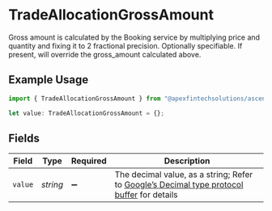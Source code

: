 # TradeAllocationGrossAmount

Gross amount is calculated by the Booking service by multiplying price and quantity and fixing it to 2 fractional precision. Optionally specifiable. If present, will override the gross_amount calculated above.

## Example Usage

```typescript
import { TradeAllocationGrossAmount } from "@apexfintechsolutions/ascend-sdk/models/components";

let value: TradeAllocationGrossAmount = {};
```

## Fields

| Field                                                                                                                                                                                                              | Type                                                                                                                                                                                                               | Required                                                                                                                                                                                                           | Description                                                                                                                                                                                                        |
| ------------------------------------------------------------------------------------------------------------------------------------------------------------------------------------------------------------------ | ------------------------------------------------------------------------------------------------------------------------------------------------------------------------------------------------------------------ | ------------------------------------------------------------------------------------------------------------------------------------------------------------------------------------------------------------------ | ------------------------------------------------------------------------------------------------------------------------------------------------------------------------------------------------------------------ |
| `value`                                                                                                                                                                                                            | *string*                                                                                                                                                                                                           | :heavy_minus_sign:                                                                                                                                                                                                 | The decimal value, as a string; Refer to [Google’s Decimal type protocol buffer](https://github.com/googleapis/googleapis/blob/40203ca1880849480bbff7b8715491060bbccdf1/google/type/decimal.proto#L33) for details |